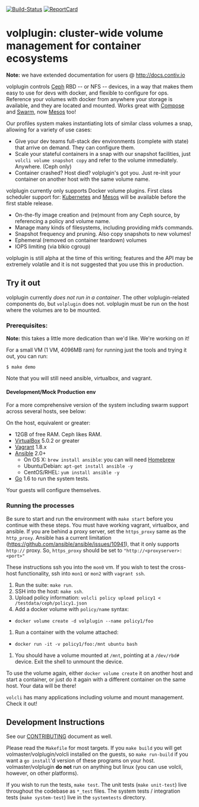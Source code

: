 [![Build-Status][Build-Status-Image]][Build-Status-URL] [![ReportCard][ReportCard-Image]][ReportCard-URL]

# volplugin: cluster-wide volume management for container ecosystems

**Note:** we have extended documentation for users @ http://docs.contiv.io

volplugin controls [Ceph](http://ceph.com/) RBD -- or NFS -- devices, in a way that
makes them easy to use for devs with docker, and flexible to configure for ops.
Reference your volumes with docker from anywhere your storage is available, and
they are located and mounted. Works great with [Compose](https://github.com/docker/compose) and
[Swarm](https://github.com/docker/swarm), now [Mesos](https://www.mesosphere.com) too!

Our profiles system makes instantiating lots of similar class volumes a snap,
allowing for a variety of use cases:

* Give your dev teams full-stack dev environments (complete with state) that
  arrive on demand. They can configure them.
* Scale your stateful containers in a snap with our snapshot facilities, just
  `volcli volume snapshot copy` and refer to the volume immediately. Anywhere. (Ceph only)
* Container crashed? Host died? volplugin's got you. Just re-init your
  container on another host with the same volume name.

volplugin currently only supports Docker volume plugins. First class scheduler support for:
[Kubernetes](https://github.com/kubernetes/kubernetes) and
[Mesos](http://mesos.apache.org/) will be available before the first stable
release.

* On-the-fly image creation and (re)mount from any Ceph source, by referencing
  a policy and volume name.
* Manage many kinds of filesystems, including providing mkfs commands.
* Snapshot frequency and pruning. Also copy snapshots to new volumes!
* Ephemeral (removed on container teardown) volumes
* IOPS limiting (via blkio cgroup)

volplugin is still alpha at the time of this writing; features and the API may
be extremely volatile and it is not suggested that you use this in production.

## Try it out

volplugin currently *does not run in a container*. The other volplugin-related
components do, but `volplugin` does not. volplugin must be run on the host
where the volumes are to be mounted.

### Prerequisites:

**Note:** this takes a little more dedication than we'd like. We're working on it!

For a small VM (1 VM, 4096MB ram) for running just the tools and trying it out,
you can run:

```
$ make demo
```

Note that you will still need ansible, virtualbox, and vagrant.

#### Development/Mock Production env

For a more comprehensive version of the system including swarm support across
several hosts, see below:

On the host, equivalent or greater:

* 12GB of free RAM. Ceph likes RAM.
* [VirtualBox](https://virtualbox.org) 5.0.2 or greater
* [Vagrant](https://vagrantup.com) 1.8.x
* [Ansible](https://ansible.com) 2.0+
  * On OS X: `brew install ansible`: you can will need [Homebrew](https://brew.sh)
  * Ubuntu/Debian: `apt-get install ansible -y`
  * CentOS/RHEL: `yum install ansible -y`
* [Go](https://golang.org) 1.6 to run the system tests.

Your guests will configure themselves.

### Running the processes

Be sure to start and run the environment with `make start` before you
continue with these steps. You must have working vagrant, virtualbox, and
ansible. If you are behind a proxy server, set the `https_proxy` same as the
`http_proxy`. Ansible has a current limitation (https://github.com/ansible/ansible/issues/10941), 
that it only supports `http://` proxy. So, `https_proxy` should be set to
`"http://<proxyserver>:<port>"`

These instructions ssh you into the `mon0` vm. If you wish to test the
cross-host functionality, ssh into `mon1` or `mon2` with `vagrant ssh`.

1. Run the suite: `make run`.
1. SSH into the host: `make ssh`.
1. Upload policy information: `volcli policy upload policy1 < /testdata/ceph/policy1.json`
1. Add a docker volume with `policy/name` syntax:
  * `docker volume create -d volplugin --name policy1/foo`
1. Run a container with the volume attached:
  * `docker run -it -v policy1/foo:/mnt ubuntu bash`
1. You should have a volume mounted at `/mnt`, pointing at a `/dev/rbd#`
   device. Exit the shell to unmount the device.

To use the volume again, either `docker volume create` it on another host and
start a container, or just do it again with a different container on the same
host. Your data will be there!

`volcli` has many applications including volume and mount management. Check it
out!

## Development Instructions 

See our [CONTRIBUTING](https://github.com/contiv/volplugin/blob/master/CONTRIBUTING.md)
document as well.

Please read the `Makefile` for most targets. If you `make build` you will get
volmaster/volplugin/volcli installed on the guests, so `make run-build` if you
want a `go install`'d version of these programs on your host.
volmaster/volplugin **do not** run on anything but linux (you can use volcli,
however, on other platforms).

If you wish to run the tests, `make test`. The unit tests (`make unit-test`)
live throughout the codebase as `*_test` files. The system tests / integration
tests (`make system-test`) live in the `systemtests` directory.

[ReportCard-URL]: https://goreportcard.com/report/github.com/contiv/volplugin
[ReportCard-Image]: https://goreportcard.com/badge/github.com/contiv/volplugin
[Build-Status-URL]: http://contiv.ngrok.io/job/Volplugin%20Push%20Build%20Master
[Build-Status-Image]: http://contiv.ngrok.io/buildStatus/icon?job=Volplugin%20Push%20Build%20Master

